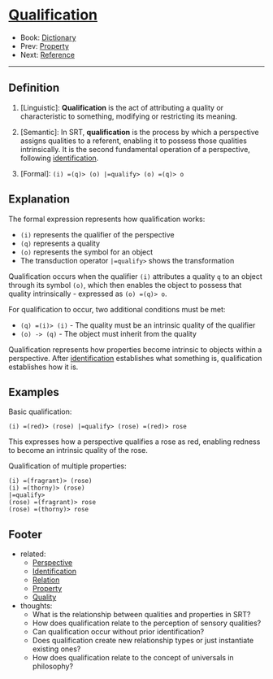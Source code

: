 # [Qualification](https://dna-platform.github.io/inexplicable-phenomena/dictionary/qualification.html)
- Book: [Dictionary](./.dictionary.md)
- Prev: [Property](./property.md)
- Next: [Reference](./reference.md)
---

## Definition

1. [Linguistic]: **Qualification** is the act of attributing a quality or characteristic to something, modifying or restricting its meaning.

2. [Semantic]: In SRT, **qualification** is the process by which a perspective assigns qualities to a referent, enabling it to possess those qualities intrinsically. It is the second fundamental operation of a perspective, following [identification](identification.md).

3. [Formal]: `(i) =(q)> (o) |=qualify> (o) =(q)> o`

## Explanation

The formal expression represents how qualification works:
- `(i)` represents the qualifier of the perspective
- `(q)` represents a quality
- `(o)` represents the symbol for an object
- The transduction operator `|=qualify>` shows the transformation

Qualification occurs when the qualifier `(i)` attributes a quality `q` to an object through its symbol `(o)`, which then enables the object to possess that quality intrinsically - expressed as `(o) =(q)> o`.

For qualification to occur, two additional conditions must be met:
- `(q) =(i)> (i)` - The quality must be an intrinsic quality of the qualifier
- `(o) -> (q)` - The object must inherit from the quality

Qualification represents how properties become intrinsic to objects within a perspective. After [identification](identification.md) establishes what something is, qualification establishes how it is.

## Examples

Basic qualification:
```
(i) =(red)> (rose) |=qualify> (rose) =(red)> rose
```
This expresses how a perspective qualifies a rose as red, enabling redness to become an intrinsic quality of the rose.

Qualification of multiple properties:
```
(i) =(fragrant)> (rose)
(i) =(thorny)> (rose)
|=qualify>
(rose) =(fragrant)> rose
(rose) =(thorny)> rose
```

## Footer
- related: 
  - [Perspective](perspective.md)
  - [Identification](identification.md)
  - [Relation](relation.md)
  - [Property](property.md)
  - [Quality](property.md)
- thoughts:
  - What is the relationship between qualities and properties in SRT?
  - How does qualification relate to the perception of sensory qualities?
  - Can qualification occur without prior identification?
  - Does qualification create new relationship types or just instantiate existing ones?
  - How does qualification relate to the concept of universals in philosophy?